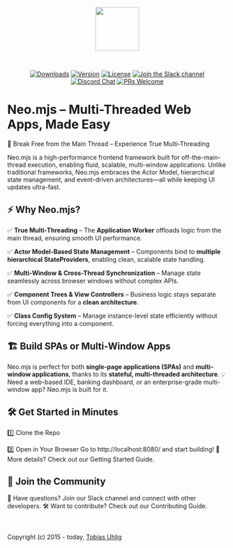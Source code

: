 <p align="center">
  <img height="100"src="https://raw.githubusercontent.com/neomjs/pages/main/resources_pub/images/logo/neo_logo_text_primary.svg">
</p>
</br>
<p align="center">
  <a href="https://npmcharts.com/compare/neo.mjs?minimal=true"><img src="https://img.shields.io/npm/dm/neo.mjs.svg?label=Downloads" alt="Downloads"></a>
  <a href="https://www.npmjs.com/package/neo.mjs"><img src="https://img.shields.io/npm/v/neo.mjs.svg?logo=npm" alt="Version"></a>
  <a href="https://www.npmjs.com/package/neo.mjs"><img src="https://img.shields.io/npm/l/neo.mjs.svg?label=License" alt="License"></a>
  <a href="https://join.slack.com/t/neomjs/shared_invite/zt-6c50ueeu-3E1~M4T9xkNnb~M_prEEOA"><img src="https://img.shields.io/badge/Slack-Neo.mjs-brightgreen.svg?logo=slack" alt="Join the Slack channel"></a>
  <a href="https://discord.gg/6p8paPq"><img src="https://img.shields.io/discord/656620537514164249?label=Discord&logo=discord&logoColor=white" alt="Discord Chat"></a>
  <a href="./CONTRIBUTING.md"><img src="https://img.shields.io/badge/PRs-welcome-green.svg?logo=GitHub&logoColor=white" alt="PRs Welcome"></a>
</p>

# Neo.mjs – Multi-Threaded Web Apps, Made Easy
:rocket: Break Free from the Main Thread – Experience True Multi-Threading

Neo.mjs is a high-performance frontend framework built for off-the-main-thread execution, enabling fluid, scalable,
multi-window applications. Unlike traditional frameworks, Neo.mjs embraces the Actor Model, hierarchical state management,
and event-driven architectures—all while keeping UI updates ultra-fast.

## :zap: Why Neo.mjs?
:white_check_mark: **True Multi-Threading** – The **Application Worker** offloads logic from the main thread, ensuring smooth UI performance.

:white_check_mark: **Actor Model-Based State Management** – Components bind to **multiple hierarchical StateProviders**, enabling clean, scalable state handling.

:white_check_mark: **Multi-Window & Cross-Thread Synchronization** – Manage state seamlessly across browser windows without complex APIs.

:white_check_mark: **Component Trees & View Controllers** – Business logic stays separate from UI components for a **clean architecture**.

:white_check_mark: **Class Config System** – Manage instance-level state efficiently without forcing everything into a component.

## :building_construction: Build SPAs or Multi-Window Apps

Neo.mjs is perfect for both **single-page applications (SPAs)** and **multi-window applications**,
thanks to its **stateful, multi-threaded architecture**.
:bulb: Need a web-based IDE, banking dashboard, or an enterprise-grade multi-window app? Neo.mjs is built for it.

## :hammer_and_wrench: Get Started in Minutes
:one: Clone the Repo

:three: Open in Your Browser
Go to http://localhost:8080/ and start building!
:book: More details? Check out our Getting Started Guide.

## :handshake: Join the Community

:speech_balloon: Have questions? Join our Slack channel and connect with other developers.
:hammer_and_wrench: Want to contribute? Check out our Contributing Guide.

</br></br>
Copyright (c) 2015 - today, <a href="https://www.linkedin.com/in/tobiasuhlig/">Tobias Uhlig</a>
